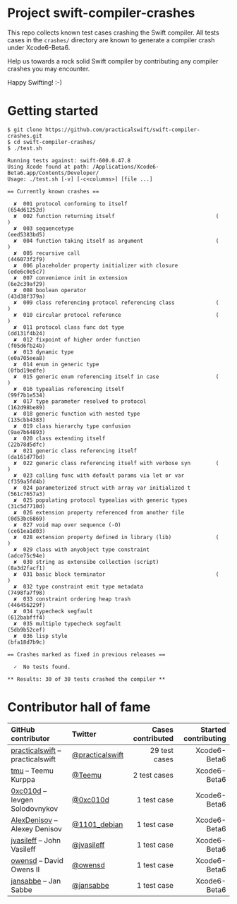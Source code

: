 Project swift-compiler-crashes
==============================

This repo collects known test cases crashing the Swift compiler. All tests cases in the `crashes/` directory are known to generate a compiler crash under Xcode6-Beta6.

Help us towards a rock solid Swift compiler by contributing any compiler crashes you may encounter.

Happy Swifting! :-)

Getting started
===============

```
$ git clone https://github.com/practicalswift/swift-compiler-crashes.git
$ cd swift-compiler-crashes/
$ ./test.sh

Running tests against: swift-600.0.47.8
Using Xcode found at path: /Applications/Xcode6-Beta6.app/Contents/Developer/
Usage: ./test.sh [-v] [-c<columns>] [file ...]

== Currently known crashes ==

  ✘  001 protocol conforming to itself                            (654d61252d)
  ✘  002 function returning itself                                (          )
  ✘  003 sequencetype                                             (eed5383bd5)
  ✘  004 function taking itself as argument                       (          )
  ✘  005 recursive call                                           (446073f2f9)
  ✘  006 placeholder property initializer with closure            (ede6c0e5c7)
  ✘  007 convenience init in extension                            (6e2c39af29)
  ✘  008 boolean operator                                         (43d38f379a)
  ✘  009 class referencing protocol referencing class             (          )
  ✘  010 circular protocol reference                              (          )
  ✘  011 protocol class func dot type                             (dd131f4b24)
  ✘  012 fixpoint of higher order function                        (f05d6fb24b)
  ✘  013 dynamic type                                             (e0a705eea8)
  ✘  014 enum in generic type                                     (0fbd19edfe)
  ✘  015 generic enum referencing itself in case                  (          )
  ✘  016 typealias referencing itself                             (99f7b1e534)
  ✘  017 type parameter resolved to protocol                      (162d98be89)
  ✘  018 generic function with nested type                        (135cbb4383)
  ✘  019 class hierarchy type confusion                           (9ae7b64893)
  ✘  020 class extending itself                                   (22b78d5dfc)
  ✘  021 generic class referencing itself                         (da161d77bd)
  ✘  022 generic class referencing itself with verbose syn        (          )
  ✘  023 calling func with default params via let or var          (f359a5fd4b)
  ✘  024 parameterized struct with array var initialized t        (561c7657a3)
  ✘  025 populating protocol typealias with generic types         (31c5d7710d)
  ✘  026 extension property referenced from another file          (0d53bc6869)
  ✘  027 void map over sequence (-O)                              (ce61ea1d03)
  ✘  028 extension property defined in library (lib)              (          )
  ✘  029 class with anyobject type constraint                     (adce75c94e)
  ✘  030 string as extensibe collection (script)                  (8a3d2facf1)
  ✘  031 basic block terminator                                   (          )
  ✘  032 type constraint emit type metadata                       (7498fa7f98)
  ✘  033 constraint ordering heap trash                           (446456229f)
  ✘  034 typecheck segfault                                       (612babfff4)
  ✘  035 multiple typecheck segfault                              (5db9b52cef)
  ✘  036 lisp style                                               (bfa18d7b9c)

== Crashes marked as fixed in previous releases ==

  ✓  No tests found.

** Results: 30 of 30 tests crashed the compiler **

```

Contributor hall of fame
========================

| GitHub contributor | Twitter | Cases contributed | Started contributing |
| :---------- | :------ | ----------------: | -------------------: |
| <a href="https://github.com/practicalswift">practicalswift</a> – practicalswift | <a href="https://twitter.com/practicalswift">@practicalswift</a> | 29 test cases | Xcode6-Beta6 |
| <a href="https://github.com/tmu">tmu</a> – Teemu Kurppa | <a href="https://twitter.com/Teemu">@Teemu</a> | 2 test cases | Xcode6-Beta6 |
| <a href="https://github.com/0xc010d">0xc010d</a> – Ievgen Solodovnykov | <a href="https://twitter.com/0xc010d">@0xc010d</a> | 1 test case | Xcode6-Beta6 |
| <a href="https://github.com/AlexDenisov">AlexDenisov</a> – Alexey Denisov | <a href="https://twitter.com/1101_debian">@1101_debian</a> | 1 test case | Xcode6-Beta6 |
| <a href="https://github.com/jvasileff">jvasileff</a> – John Vasileff | <a href="https://twitter.com/jvasileff">@jvasileff</a> | 1 test case | Xcode6-Beta6 |
| <a href="https://github.com/owensd">owensd</a> – David Owens II | <a href="https://twitter.com/owensd">@owensd</a> | 1 test case | Xcode6-Beta6 |
| <a href="https://github.com/jansabbe">jansabbe</a> – Jan Sabbe | <a href="https://twitter.com/jansabbe">@jansabbe</a> | 1 test case | Xcode6-Beta6 |
